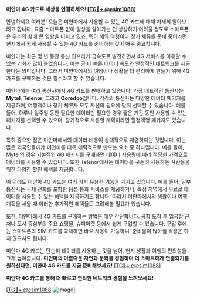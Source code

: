**미얀마 4G 카드로 세상을 연결하세요! [[TG💪+ @esim1088](https://t.me/s/esim1088)]**

안녕하세요 여러분! 오늘은 미얀마에서 사용할 수 있는 4G 카드에 대해 자세히 알아보려고 합니다. 요즘 스마트폰 없이 일상을 살아가는 건 상상하기 어려울 정도로 스마트폰은 우리의 삶에 큰 영향을 미치고 있죠. 특히 해외 여행이나 장기 체류를 준비 중이라면 현지에서 쉽게 사용할 수 있는 4G 카드를 준비하는 것이 매우 중요합니다.

미얀마는 최근 몇 년 동안 통신 인프라가 급속도로 발전하면서 4G 서비스를 이용할 수 있는 기회가 많이 늘었습니다. 이는 곧 더 빠른 데이터 속도와 안정적인 네트워크를 제공한다는 의미입니다. 그래서 미얀마에서의 여행이나 생활을 더 편리하게 만들기 위해 4G 카드를 구매하는 것은 필수라고 할 수 있습니다.

미얀마에는 여러 통신사에서 4G 카드를 판매하고 있습니다. 가장 대표적인 통신사는 **Mytel**, **Telenor**, 그리고 **Ooredoo**입니다. 각각의 통신사는 다양한 데이터 패키지를 제공하며, 여행객이나 장기 체류자 모두 자신의 필요에 맞춰 선택할 수 있습니다. 예를 들어, 하루나 일주일 동안 필요한 데이터만 필요한 경우 짧은 기간 동안 사용할 수 있는 패키지를 선택할 수 있으며, 장기적으로 사용할 계획이라면 월정액형 패키지도 있습니다.

특히 중요한 점은 미얀마에서의 데이터 비용이 상대적으로 저렴하다는 것입니다. 이는 많은 외국인들에게 미얀마를 더욱 매력적으로 만드는 요소 중 하나입니다. 예를 들어, Mytel의 경우 기본적인 4G 패키지를 구매하면 데이터 사용량에 따라 적당한 가격으로 데이터를 사용할 수 있습니다. 또한 Telenor에서는 데이터를 꾸준히 사용하는 사람들을 위한 다양한 할인 혜택을 제공합니다.

이 외에도 미얀마 4G 카드는 여러 가지 유용한 기능을 가지고 있습니다. 예를 들어, 일부 통신사는 국제 전화를 포함한 음성 통화 서비스를 제공하거나, 특정 지역에서 무료로 데이터를 사용할 수 있는 혜택을 제공하기도 합니다. 따라서 미얀마에서의 생활이나 여행 계획을 세울 때 이러한 추가적인 혜택들도 고려해볼 필요가 있습니다.

또한, 미얀마에서 4G 카드를 구매하는 방법은 매우 간단합니다. 공항 도착 후 입국장 근처나 도시 중심부의 주요 쇼핑몰, 슈퍼마켓 등에서 쉽게 구입할 수 있습니다. 구입 후에는 스마트폰의 SIM 카드를 교체하면 바로 사용이 가능하니, 준비물이 많아질 걱정은 하지 않으셔도 됩니다.

미얀마 4G 카드는 단순히 데이터를 사용하는 것을 넘어, 현지 생활과 여행의 편의성을 크게 높여줍니다. **미얀마의 아름다운 자연과 문화를 경험하며 더 스마트하게 연결되기를 원하신다면, 미얀마 4G 카드를 지금 준비해보세요!** [[TG💪+ @esim1088](https://t.me/s/esim1088)]

**미얀마 4G 카드를 통해 더 빠르고 편리한 네트워크 경험을 느껴보세요!**

[[TG💪+ @esim1088](https://t.me/s/esim1088) ![Image](https://i.postimg.cc/Y0z9fWf4/image.png)]